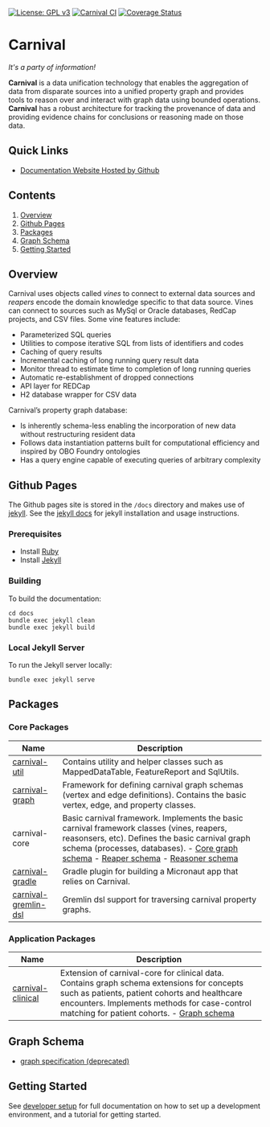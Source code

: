 [![License: GPL v3](https://img.shields.io/badge/License-GPL%20v3-blue.svg)](https://github.com/pennbiobank/pennai/carnival-public/master/LICENSE)
[![Carnival CI](https://github.com/pmbb-ibi/carnival/actions/workflows/carnival_ci.yml/badge.svg)](https://github.com/pmbb-ibi/carnival/actions/workflows/carnival_ci.yml)
<a href='https://coveralls.io/github/pmbb-ibi/carnival?branch=master'><img src='https://coveralls.io/repos/github/pmbb-ibi/carnival/badge.svg?branch=master' alt='Coverage Status' /></a>

# Carnival

*It's a party of information!*

**Carnival** is a data unification technology that enables the aggregation of data from disparate sources into a unified property graph and provides tools to reason over and interact with graph data using bounded operations. **Carnival** has a robust architecture for tracking the provenance of data and providing evidence chains for conclusions or reasoning made on those data.

## Quick Links

-   [Documentation Website Hosted by Github](https://pmbb-ibi.github.io/carnival/)

## Contents

1. [Overview](#overview)
1. [Github Pages](#github-pages-site)
1. [Packages](#package-overview)
1. [Graph Schema](#graph-schema)
1. [Getting Started](#getting-started)



## <a name="overview"></a> Overview

Carnival uses objects called _vines_ to connect to external data sources and _reapers_ encode the domain knowledge specific to that data source. Vines can connect to sources such as MySql or Oracle databases, RedCap projects, and CSV files. Some vine features include:

-   Parameterized SQL queries
-   Utilities to compose iterative SQL from lists of identifiers and codes
-   Caching of query results
-   Incremental caching of long running query result data
-   Monitor thread to estimate time to completion of long running queries
-   Automatic re-establishment of dropped connections
-   API layer for REDCap
-   H2 database wrapper for CSV data

Carnival’s property graph database:

-   Is inherently schema-less enabling the incorporation of new data without restructuring resident data
-   Follows data instantiation patterns built for computational efficiency and inspired by OBO Foundry ontologies
-   Has a query engine capable of executing queries of arbitrary complexity



## <a name="github-pages-site"></a> Github Pages

The Github pages site is stored in the `/docs` directory and makes use of [jekyll](https://jekyllrb.com). See the [jekyll docs](https://jekyllrb.com/docs/) for jekyll installation and usage instructions.

### Prerequisites
- Install [Ruby](https://www.ruby-lang.org/en/)
- Install [Jekyll](https://jekyllrb.com)

### Building
To build the documentation:

```
cd docs
bundle exec jekyll clean
bundle exec jekyll build
```

### Local Jekyll Server

To run the Jekyll server locally:

```
bundle exec jekyll serve
```


## <a name="package-overview"></a> Packages

### Core Packages

Name | Description
--- | ---
[carnival-util](app/carnival-util/README.md) | Contains utility and helper classes such as MappedDataTable, FeatureReport and SqlUtils.
[carnival-graph](app/carnival-graph/README.md) | Framework for defining carnival graph schemas (vertex and edge definitions). Contains the basic vertex, edge, and property classes.
carnival-core | Basic carnival framework. Implements the basic carnival framework classes (vines, reapers, reasonsers, etc). Defines the basic carnival graph schema (processes, databases). - [Core graph schema](https://github.com/pmbb-ibi/carnival/blob/master/app/carnival-core/src/main/groovy/carnival/core/graph/Core.groovy) - [Reaper schema](https://github.com/pmbb-ibi/carnival/blob/master/app/carnival-core/src/main/groovy/carnival/core/graph/Reaper.groovy) - [Reasoner schema](https://github.com/pmbb-ibi/carnival/blob/master/app/carnival-core/src/main/groovy/carnival/core/graph/Reasoner.groovy)
[carnival-gradle](app/carnival-gradle/README.md) | Gradle plugin for building a Micronaut app that relies on Carnival.
[carnival-gremlin-dsl](app/carnival-gremlin-dsl/README.md) | Gremlin dsl support for traversing carnival property graphs.

### Application Packages

Name | Description
--- | ---
[carnival-clinical](app/carnival-clinical/README.md) | Extension of carnival-core for clinical data. Contains graph schema extensions for concepts such as patients, patient cohorts and healthcare encounters. Implements methods for case-control matching for patient cohorts. - [Graph schema](https://github.com/pmbb-ibi/carnival/blob/master/app/carnival-clinical/src/main/groovy/carnival/clinical/graph/Clinical.groovy)


## <a name="graph-schema"></a> Graph Schema

-   [graph specification (deprecated)](app/carnival-core/doc/graph.md)


## <a name="getting-started"></a> Getting Started

See [developer setup](https://pmbb-ibi.github.io/carnival/#DeveloperSetup) for full documentation on how to set up a development environment, and a tutorial for getting started.
